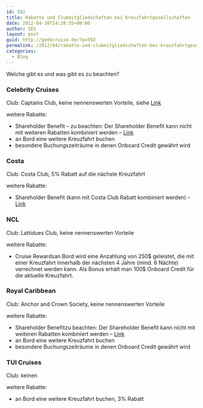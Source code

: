 ```yaml
---
id: 592
title: Rabatte und Clubmitgliedschaften bei Kreuzfahrtgesellschaften
date: 2012-04-30T14:28:55+00:00
author: SES
layout: post
guid: http://geekcruise.de/?p=592
permalink: /2012/04/rabatte-und-clubmitgliedschaften-bei-kreuzfahrtgesellschaften/
categories:
  - Blog
---
```

Welche gibt es und was gibt es zu beachten?

### Celebrity Cruises

Club: Captains Club, keine nennenswerten Vorteile, siehe [Link](http://geekcruise.de/2011/12/celebrity-cruises-welche-vorteile-bietet-der-captains-club/)

weitere Rabatte:

  * Shareholder Benefit – zu beachten: Der Shareholder Benefit kann nicht mit weiteren Rabatten kombiniert werden – [Link](http://www.rclinvestor.com/phoenix.zhtml?c=103045&p=irol-shareholderbenefit)
  * an Bord eine weitere Kreuzfahrt buchen
  * besondere Buchungszeiträume in denen Onboard Credit gewährt wird

### Costa

Club: Costa Club, 5% Rabatt auf die nächste Kreuzfahrt

weitere Rabatte:

  * Shareholder Benefit (kann mit Costa Club Rabatt kombiniert werden) – [Link](http://phx.corporate-ir.net/phoenix.zhtml?c=140690&p=irol-sharebenefit)

### NCL

Club: Lattidues Club, keine nennenswerten Vorteile

weitere Rabatte:

  * Cruise Rewardsan Bord wird eine Anzahlung von 250$ geleistet, die mit einer Kreuzfahrt innerhalb der nächsten 4 Jahre (mind. 6 Nächte) verrechnet werden kann. Als Bonus erhält man 100$ Onboard Credit für die aktuelle Kreuzfahrt.

### Royal Caribbean

Club: Anchor and Crown Society, keine nennenswerten Vorteile

weitere Rabatte:

  * Shareholder Benefitzu beachten: Der Shareholder Benefit kann nicht mit weiteren Rabatten kombiniert werden – [Link](http://www.rclinvestor.com/phoenix.zhtml?c=103045&p=irol-shareholderbenefit)
  * an Bord eine weitere Kreuzfahrt buchen
  * besondere Buchungszeiträume in denen Onboard Credit gewährt wird

### TUI Cruises

Club: keinen

weitere Rabatte:

  * an Bord eine weitere Kreuzfahrt buchen, 3% Rabatt
